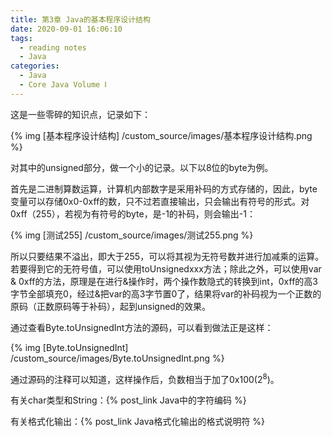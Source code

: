 ```yaml
---
title: 第3章 Java的基本程序设计结构
date: 2020-09-01 16:06:10
tags:
  - reading notes
  - Java
categories:
  - Java
  - Core Java Volume Ⅰ
---
```


这是一些零碎的知识点，记录如下：

{% img [基本程序设计结构] /custom_source/images/基本程序设计结构.png %}

对其中的unsigned部分，做一个小的记录。以下以8位的byte为例。

首先是二进制算数运算，计算机内部数字是采用补码的方式存储的，因此，byte变量可以存储0x0-0xff的数，只不过若直接输出，只会输出有符号的形式。对0xff（255），若视为有符号的byte，是-1的补码，则会输出-1：

{% img [测试255] /custom_source/images/测试255.png %}

所以只要结果不溢出，即大于255，可以将其视为无符号数并进行加减乘的运算。若要得到它的无符号值，可以使用toUnsignedxxx方法；除此之外，可以使用var & 0xff的方法，原理是在进行&操作时，两个操作数隐式的转换到int，0xff的高3字节全部填充0，经过&把var的高3字节置0了，结果将var的补码视为一个正数的原码（正数原码等于补码），起到unsigned的效果。

通过查看Byte.toUnsignedInt方法的源码，可以看到做法正是这样：

{% img [Byte.toUnsignedInt] /custom_source/images/Byte.toUnsignedInt.png %}

通过源码的注释可以知道，这样操作后，负数相当于加了0x100(2<sup>8</sup>)。

有关char类型和String：{% post_link Java中的字符编码 %} 

有关格式化输出：{% post_link Java格式化输出的格式说明符 %}

